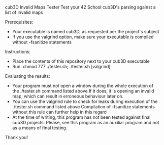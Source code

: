 cub3D Invalid Maps Tester
Test your 42 School cub3D's parsing against a list of invalid maps


Prerequisites:

- Your executable is named cub3D, as requested per the project's subject
- If you use the valgrind option, make sure your executable is compiled without -fsanitize statements


Instructions:

- Place the contents of this repository next to your cub3D executable
- Run: chmod 777 ./tester.sh; ./tester.sh [valgrind]


Evaluating the results:

- Your program must not open a window during the whole execution of the ./tester.sh command listed above
  If it does, it is opening an invalid map, which can result in erroneous behaviour later on.
- You can use the valgrind rule to check for leaks during execution of the ./tester.sh command listed above
  Compilation of -fsanitize statements without this rule can further help in this regard
- At the time of writing, this program has not been tested against final cub3D projects.
  Please, see this program as an auxiliar program and not as a means of final testing.

Thank you!
